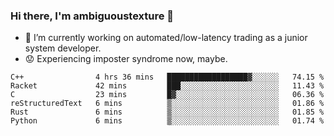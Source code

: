 ### Hi there, I'm ambiguoustexture 👋

<!--
**ambiguoustexture/ambiguoustexture** is a ✨ _special_ ✨ repository because its `README.md` (this file) appears on your GitHub profile.

Here are some ideas to get you started:
-->
- 🔭 I’m currently working on automated/low-latency trading as a junior system developer.
- :worried: Experiencing imposter syndrome now, maybe.

<!--START_SECTION:waka-->

```text
C++                4 hrs 36 mins   ██████████████████▓░░░░░░   74.15 %
Racket             42 mins         ███░░░░░░░░░░░░░░░░░░░░░░   11.43 %
C                  23 mins         █▓░░░░░░░░░░░░░░░░░░░░░░░   06.36 %
reStructuredText   6 mins          ▒░░░░░░░░░░░░░░░░░░░░░░░░   01.86 %
Rust               6 mins          ▒░░░░░░░░░░░░░░░░░░░░░░░░   01.85 %
Python             6 mins          ▒░░░░░░░░░░░░░░░░░░░░░░░░   01.74 %
```

<!--END_SECTION:waka-->
